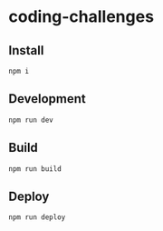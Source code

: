 # coding-challenges

## Install
```
npm i
```

## Development
```
npm run dev
```

## Build
```
npm run build
```

## Deploy
```
npm run deploy
```